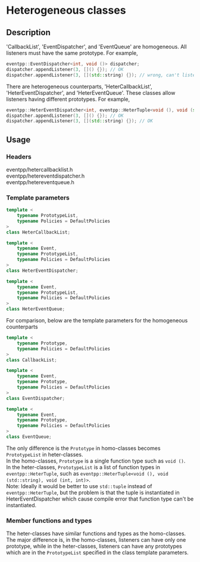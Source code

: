 # Heterogeneous classes

## Description

'CallbackList', 'EventDispatcher', and 'EventQueue' are homogeneous. All listeners must have the same prototype. For example,

```c++
eventpp::EventDispatcher<int, void ()> dispatcher;
dispatcher.appendListener(3, []() {}); // OK
dispatcher.appendListener(3, [](std::string) {}); // wrong, can't listen for void(std::string)
```

There are heterogeneous counterparts, 'HeterCallbackList', 'HeterEventDispatcher', and 'HeterEventQueue'. These classes allow listeners having different prototypes. For example,

```c++
eventpp::HeterEventDispatcher<int, eventpp::HeterTuple<void (), void (std::string)> > dispatcher;
dispatcher.appendListener(3, []() {}); // OK
dispatcher.appendListener(3, [](std::string) {}); // OK
```

## Usage

### Headers

eventpp/hetercallbacklist.h  
eventpp/hetereventdispatcher.h  
eventpp/hetereventqueue.h  

### Template parameters

```c++
template <
	typename PrototypeList,
	typename Policies = DefaultPolicies
>
class HeterCallbackList;

template <
	typename Event,
	typename PrototypeList,
	typename Policies = DefaultPolicies
>
class HeterEventDispatcher;

template <
	typename Event,
	typename PrototypeList,
	typename Policies = DefaultPolicies
>
class HeterEventQueue;
```

For comparison, below are the template parameters for the homogeneous counterparts

```c++
template <
	typename Prototype,
	typename Policies = DefaultPolicies
>
class CallbackList;

template <
	typename Event,
	typename Prototype,
	typename Policies = DefaultPolicies
>
class EventDispatcher;

template <
	typename Event,
	typename Prototype,
	typename Policies = DefaultPolicies
>
class EventQueue;
```

The only difference is the `Prototype` in homo-classes becomes `PrototypeList` in heter-classes.  
In the homo-classes, `Prototype` is a single function type such as `void ()`.  
In the heter-classes, `PrototypeList` is a list of function types in `eventpp::HeterTuple`, such as `eventpp::HeterTuple<void (), void (std::string), void (int, int)>`.  
Note: Ideally it would be better to use `std::tuple` instead of `eventpp::HeterTuple`, but the problem is that the tuple is instantiated in HeterEventDispatcher which cause compile error that function type can't be instantiated.

### Member functions and types

The heter-classes have similar functions and types as the homo-classes. The major difference is, in the homo-classes, listeners can have only one prototype, while in the heter-classes, listeners can have any prototypes which are in the `PrototypeList` specified in the class template parameters.


